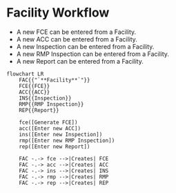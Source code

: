 # Facility Workflow

* A new FCE can be entered from a Facility.
* A new ACC can be entered from a Facility.
* A new Inspection can be entered from a Facility.
* A new RMP Inspection can be entered from a Facility.
* A new Report can be entered from a Facility.

```mermaid
flowchart LR
    FAC{{"`**Facility**`"}}
    FCE{{FCE}}
    ACC{{ACC}}
    INS{{Inspection}}
    RMP{{RMP Inspection}}
    REP{{Report}}

    fce([Generate FCE])
    acc([Enter new ACC])
    ins([Enter new Inspection])
    rmp([Enter new RMP Inspection])
    rep([Enter new Report])

    FAC -.-> fce -->|Creates| FCE
    FAC -.-> acc -->|Creates| ACC
    FAC -.-> ins -->|Creates| INS
    FAC -.-> rmp -->|Creates| RMP
    FAC -.-> rep -->|Creates| REP

```
